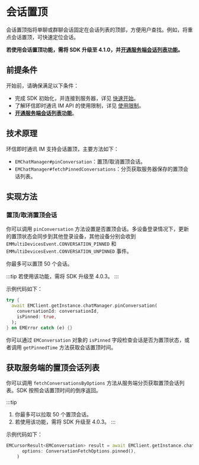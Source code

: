# 会话置顶

<Toc />

会话置顶指将单聊或群聊会话固定在会话列表的顶部，方便用户查找。例如，将重点会话置顶，可快速定位会话。

**若使用会话置顶功能，需将 SDK 升级至 4.1.0，并[开通服务端会话列表功能](conversation_list#从服务器分页获取会话列表)。**

## 前提条件

开始前，请确保满足以下条件：

- 完成 SDK 初始化，并连接到服务器，详见 [快速开始](quickstart.html)。
- 了解环信即时通讯 IM API 的使用限制，详见 [使用限制](/product/limitation.html)。
- **[开通服务端会话列表功能](conversation_list#从服务器分页获取会话列表)**。

## 技术原理

环信即时通讯 IM 支持会话置顶，主要方法如下：

- `EMChatManager#pinConversation`：置顶/取消置顶会话。
- `EMChatManager#fetchPinnedConversations`：分页获取服务器保存的置顶会话列表。

## 实现方法

### 置顶/取消置顶会话

你可以调用 `pinConversation` 方法设置是否置顶会话。多设备登录情况下，更新的置顶状态会同步到其他登录设备，其他设备分别会收到 `EMMultiDevicesEvent.CONVERSATION_PINNED` 和 `EMMultiDevicesEvent.CONVERSATION_UNPINNED` 事件。

你最多可以置顶 50 个会话。

:::tip
若使用该功能，需将 SDK 升级至 4.0.3。
:::

示例代码如下：

```dart
try {
  await EMClient.getInstance.chatManager.pinConversation(
    conversationId: conversationId,
    isPinned: true,
  );
} on EMError catch (e) {}
```

你可以通过 `EMConversation` 对象的 `isPinned` 字段检查会话是否为置顶状态，或者调用 `getPinnedTime` 方法获取会话置顶时间。

## 获取服务端的置顶会话列表

你可以调用 `fetchConversationsByOptions` 方法从服务端分页获取置顶会话列表。SDK 按照会话置顶时间的倒序返回。

:::tip
1. 你最多可以拉取 50 个置顶会话。
2. 若使用该功能，需将 SDK 升级至 4.0.3。
:::

示例代码如下： 

```dart
EMCursorResult<EMConversation> result = await EMClient.getInstance.chatManager.fetchConversationsByOptions(
      options: ConversationFetchOptions.pinned(),
    )
```